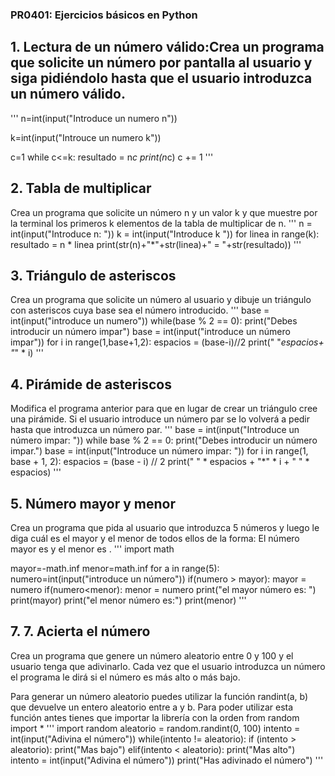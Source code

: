 ### PR0401: Ejercicios básicos en Python
## 1. Lectura de un número válido:Crea un programa que solicite un número por pantalla al usuario y siga pidiéndolo hasta que el usuario introduzca un número válido.
'''
	n=int(input("Introduce un numero n"))

k=int(input("Introuce un numero k"))

c=1
while c<=k:
    resultado = n*c
    print(n*c)
    c += 1
'''
## 2. Tabla de multiplicar
Crea un programa que solicite un número n y un valor k y que muestre por la terminal los primeros k elementos de la tabla de multiplicar de n.
'''
	n = int(input("Introduce n: "))
k = int(input("Introduce k "))
for linea in range(k):
    resultado = n * linea
    print(str(n)+"*"+str(linea)+" = "+str(resultado))
'''
## 3. Triángulo de asteriscos
Crea un programa que solicite un número al usuario y dibuje un triángulo con asteriscos cuya base sea el número introducido.
'''
	base = int(input("introduce un numero"))
while(base % 2 == 0):
    print("Debes introducir un número impar")
    base = int(input("introduce un número impar"))
for i in range(1,base+1,2):
    espacios = (base-i)//2
    print(" "*espacios+ "*" * i)
'''
## 4. Pirámide de asteriscos
Modifica el programa anterior para que en lugar de crear un triángulo cree una pirámide. Si el usuario introduce un número par se lo volverá a pedir hasta que introduzca un número par.
'''
	base = int(input("Introduce un número impar: "))
while base % 2 == 0:
    print("Debes introducir un número impar.")
    base = int(input("Introduce un número impar: "))
for i in range(1, base + 1, 2):
    espacios = (base - i) // 2
    print(" " * espacios + "*" * i + " " * espacios)
'''
## 5. Número mayor y menor
Crea un programa que pida al usuario que introduzca 5 números y luego le diga cuál es el mayor y el menor de todos ellos de la forma: El número mayor es <mayor> y el menor es <menor>.
'''
	import math

mayor=-math.inf
menor=math.inf
for a in range(5):
    numero=int(input("introduce un número"))
    if(numero > mayor):
        mayor = numero
    if(numero<menor):
        menor = numero
print("el mayor número es: ")
print(mayor)
print("el menor número es:")
print(menor)
'''
## 7. 7. Acierta el número
Crea un programa que genere un número aleatorio entre 0 y 100 y el usuario tenga que adivinarlo. Cada vez que el usuario introduzca un número el programa le dirá si el número es más alto o más bajo.

Para generar un número aleatorio puedes utilizar la función randint(a, b) que devuelve un entero aleatorio entre a y b. Para poder utilizar esta función antes tienes que importar la librería con la orden from random import *
'''
	import random
aleatorio = random.randint(0, 100)
intento = int(input("Adivina el número"))
while(intento != aleatorio):
    if (intento > aleatorio):
        print("Mas bajo")
    elif(intento < aleatorio):
        print("Mas alto")
    intento = int(input("Adivina el número"))
print("Has adivinado el número")
'''